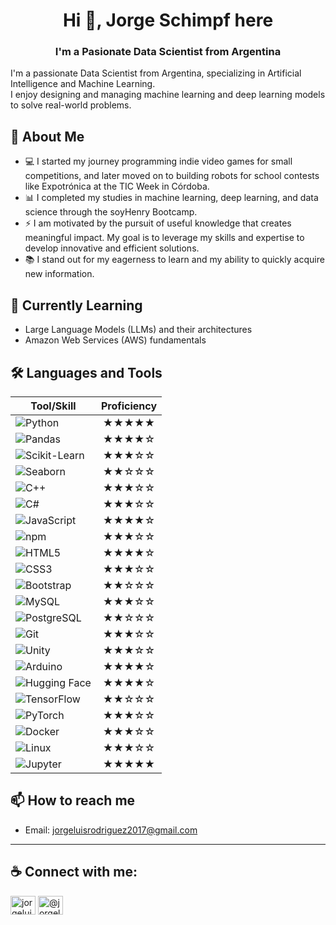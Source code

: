 <h1 align="center">Hi 👋, Jorge Schimpf here</h1>
<h3 align="center">I'm a Pasionate Data Scientist from Argentina</h3>

I'm a passionate Data Scientist from Argentina, specializing in Artificial Intelligence and Machine Learning.  
I enjoy designing and managing machine learning and deep learning models to solve real-world problems.

## 🚀 About Me

- 💻 I started my journey programming indie video games for small competitions, and later moved on to building robots for school contests like Expotrónica at the TIC Week in Córdoba.
- 📊 I completed my studies in machine learning, deep learning, and data science through the soyHenry Bootcamp.
- ⚡ I am motivated by the pursuit of useful knowledge that creates meaningful impact. My goal is to leverage my skills and expertise to develop innovative and efficient solutions.
- 📚 I stand out for my eagerness to learn and my ability to quickly acquire new information.

## 🌱 Currently Learning

- Large Language Models (LLMs) and their architectures
- Amazon Web Services (AWS) fundamentals

## 🛠️ Languages and Tools

| Tool/Skill        | Proficiency |
|-------------------|:-----------:|
| ![Python](https://img.shields.io/badge/-Python-3776AB?style=flat-square&logo=python&logoColor=white)                | ★★★★★ |
| ![Pandas](https://img.shields.io/badge/-Pandas-150458?style=flat-square&logo=pandas)                                | ★★★★☆ |
| ![Scikit-Learn](https://img.shields.io/badge/-Scikit--Learn-F7931E?style=flat-square&logo=scikit-learn&logoColor=white) | ★★★☆☆ |
| ![Seaborn](https://img.shields.io/badge/-Seaborn-3776AB?style=flat-square&logo=python&logoColor=white)              | ★★☆☆☆ |
| ![C++](https://img.shields.io/badge/-C++-00599C?style=flat-square&logo=cplusplus&logoColor=white)                   | ★★★☆☆ |
| ![C#](https://img.shields.io/badge/-C%23-239120?style=flat-square&logo=csharp&logoColor=white)                      | ★★★☆☆ |
| ![JavaScript](https://img.shields.io/badge/-JavaScript-F7DF1E?style=flat-square&logo=javascript&logoColor=black)    | ★★★★☆ |
| ![npm](https://img.shields.io/badge/-npm-CB3837?style=flat-square&logo=npm&logoColor=white)                         | ★★★☆☆ |
| ![HTML5](https://img.shields.io/badge/-HTML5-E34F26?style=flat-square&logo=html5&logoColor=white)                   | ★★★★☆ |
| ![CSS3](https://img.shields.io/badge/-CSS3-1572B6?style=flat-square&logo=css3)                                      | ★★★☆☆ |
| ![Bootstrap](https://img.shields.io/badge/-Bootstrap-563D7C?style=flat-square&logo=bootstrap)                       | ★★☆☆☆ |
| ![MySQL](https://img.shields.io/badge/-MySQL-4479A1?style=flat-square&logo=mysql&logoColor=white)                   | ★★★☆☆ |
| ![PostgreSQL](https://img.shields.io/badge/-PostgreSQL-336791?style=flat-square&logo=postgresql&logoColor=white)    | ★★☆☆☆ |
| ![Git](https://img.shields.io/badge/-Git-F05032?style=flat-square&logo=git&logoColor=white)                         | ★★★☆☆ |
| ![Unity](https://img.shields.io/badge/-Unity-222C37?style=flat-square&logo=unity&logoColor=white)                   | ★★★☆☆ |
| ![Arduino](https://img.shields.io/badge/-Arduino-00979D?style=flat-square&logo=arduino&logoColor=white)             | ★★★★☆ |
| ![Hugging Face](https://img.shields.io/badge/-Hugging%20Face-f9cd17?style=flat-square&logo=huggingface&logoColor=black) | ★★★★☆ |
| ![TensorFlow](https://img.shields.io/badge/-TensorFlow-FF6F00?style=flat-square&logo=tensorflow&logoColor=white)    | ★★☆☆☆ |
| ![PyTorch](https://img.shields.io/badge/-PyTorch-EE4C2C?style=flat-square&logo=pytorch&logoColor=white)             | ★★★☆☆ |
| ![Docker](https://img.shields.io/badge/-Docker-2496ED?style=flat-square&logo=docker&logoColor=white)                | ★★★☆☆ |
| ![Linux](https://img.shields.io/badge/-Linux-FCC624?style=flat-square&logo=linux&logoColor=black)                   | ★★★☆☆ |
| ![Jupyter](https://img.shields.io/badge/-Jupyter-F37626?style=flat-square&logo=jupyter&logoColor=white)             | ★★★★★ |

## 📫 How to reach me

- Email: jorgeluisrodriguez2017@gmail.com  

---

## ☕ Connect with me:
<p align="left">
<a href="https://linkedin.com/in/jorgeluisschimpfrodriguez" target="blank"><img align="center" src="https://raw.githubusercontent.com/rahuldkjain/github-profile-readme-generator/master/src/images/icons/Social/linked-in-alt.svg" alt="jorgeluisschimpfrodriguez" height="30" width="40" /></a>
<a href="https://www.hackerrank.com/@jorgeluisrodrig1" target="blank"><img align="center" src="https://raw.githubusercontent.com/rahuldkjain/github-profile-readme-generator/master/src/images/icons/Social/hackerrank.svg" alt="@jorgeluisrodrig1" height="30" width="40" /></a>
</p>


